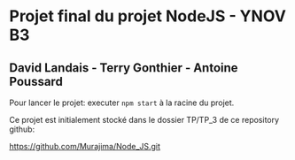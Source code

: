 # Projet final du projet NodeJS - YNOV B3


## David Landais - Terry Gonthier - Antoine Poussard

Pour lancer le projet: executer `npm start` à la racine du projet.

Ce projet est initialement stocké dans le dossier TP/TP_3 de ce repository github:


https://github.com/Murajima/Node_JS.git

